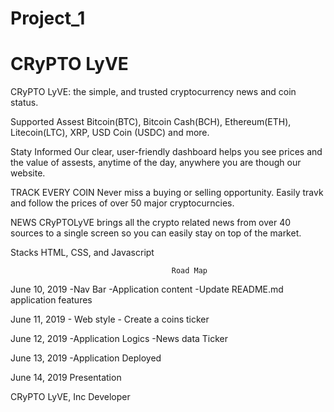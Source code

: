 # Project_1

<h1>CRyPTO LyVE</h1>



CRyPTO LyVE: the simple, and trusted cryptocurrency news and 
coin status. 


Supported Assest
Bitcoin(BTC), Bitcoin Cash(BCH), Ethereum(ETH), Litecoin(LTC),
XRP, USD Coin (USDC) and more.


Staty Informed 
Our clear, user-friendly dashboard helps you see prices and the value of assests, anytime of the day, anywhere you are though our website. 


TRACK EVERY COIN 
Never miss a buying or selling opportunity. Easily travk and follow the prices of over 50 major cryptocurncies. 



NEWS
CRyPTOLyVE brings all the crypto related news from over 40 sources to a single screen so you can easily stay on top of the market. 

Stacks
HTML, CSS, and Javascript


										Road Map
June 10, 2019
				-Nav Bar 
				-Application content 
				-Update README.md application features 



June 11, 2019
				- Web style
				- Create a coins ticker 


June 12, 2019
				-Application Logics
				-News data Ticker


June 13, 2019
				-Application Deployed 


June 14, 2019
Presentation 









CRyPTO LyVE, Inc
Developer




